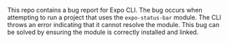 This repo contains a bug report for Expo CLI. The bug occurs when attempting to run a project that uses the `expo-status-bar` module. The CLI throws an error indicating that it cannot resolve the module. This bug can be solved by ensuring the module is correctly installed and linked.